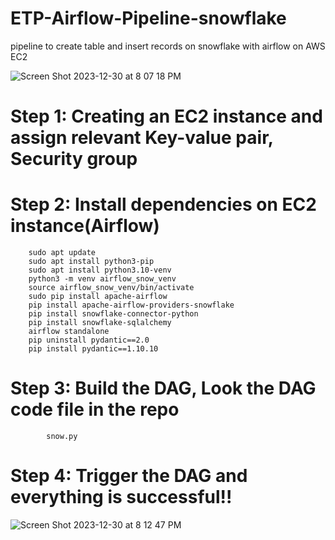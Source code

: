 # ETP-Airflow-Pipeline-snowflake
pipeline to create table and insert records on snowflake with airflow on AWS EC2

![Screen Shot 2023-12-30 at 8 07 18 PM](https://github.com/devaa07/ETP-Airflow-Pipeline-snowflake/assets/126756574/3d5ec534-3f3c-45d2-b13e-014c4a1e3d81)


# Step 1: Creating an EC2 instance and assign relevant Key-value pair, Security group

# Step 2: Install dependencies on EC2 instance(Airflow) 
        sudo apt update
        sudo apt install python3-pip
        sudo apt install python3.10-venv
        python3 -m venv airflow_snow_venv
        source airflow_snow_venv/bin/activate
        sudo pip install apache-airflow
        pip install apache-airflow-providers-snowflake
        pip install snowflake-connector-python
        pip install snowflake-sqlalchemy
        airflow standalone
        pip uninstall pydantic==2.0
        pip install pydantic==1.10.10

  # Step 3: Build the DAG, Look the DAG code file in the repo
            snow.py

  # Step 4: Trigger the DAG and everything is successful!!

  ![Screen Shot 2023-12-30 at 8 12 47 PM](https://github.com/devaa07/ETP-Airflow-Pipeline-snowflake/assets/126756574/a75f660c-87ab-4d36-965a-65b3b40f0c5c)
